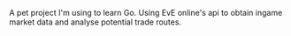 A pet project I'm using to learn Go. Using EvE online's api to obtain ingame market data and analyse potential trade routes.
